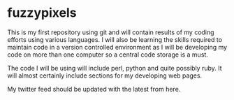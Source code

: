 fuzzypixels
===========
This is my first repository using git and will contain results of my coding efforts using various languages. I will also be learning the skills required to maintain code in a version controlled environment as I will be developing my code on more than one computer so a central code storage is a must.

The code I will be using will include perl, python and quite possibly ruby. It will almost certainly include sections for my developing web pages.

My twitter feed should be updated with the latest from here.
